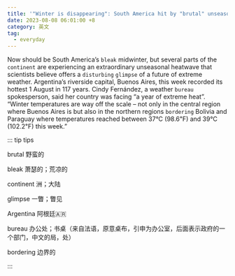 ```yaml
---
title: '"Winter is disappearing": South America hit by "brutal" unseasonal heatwave'
date: 2023-08-08 06:01:00 +8
category: 英文
tag:
  - everyday
---
```


Now should be South America’s `bleak` midwinter, but several parts of the `continent` are experiencing an extraordinary unseasonal heatwave that scientists believe offers a `disturbing` `glimpse` of a future of extreme weather. Argentina’s riverside capital, Buenos Aires, this week recorded its hottest 1 August in 117 years. Cindy Fernández, a weather `bureau` spokesperson, said her country was facing “a year of extreme heat”. “Winter temperatures are way off the scale – not only in the central region where Buenos Aires is but also in the northern regions `bordering` Bolivia and Paraguay where temperatures reached between 37°C (98.6℉) and 39°C (102.2℉) this week.”

::: tip tips

brutal 野蛮的

bleak 萧瑟的；荒凉的

continent 洲；大陆

glimpse 一瞥；瞥见

Argentina 阿根廷🇦🇷

bureau 办公处；书桌（来自法语，原意桌布，引申为办公室，后面表示政府的一个部门，中文的局，处）

bordering 边界的

:::
